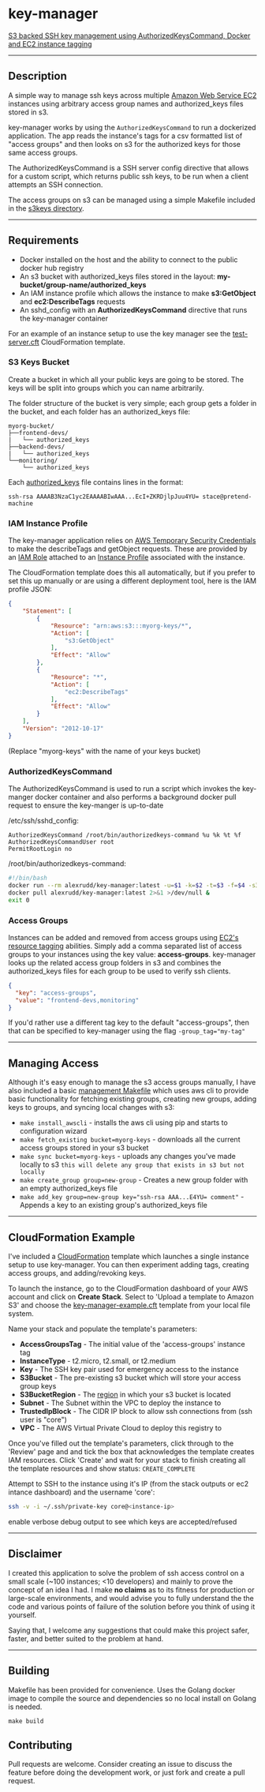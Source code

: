 # key-manager
[S3 backed SSH key management using AuthorizedKeysCommand, Docker and EC2 instance tagging](https://hub.docker.com/r/alexrudd/key-manager/)

---

## Description
A simple way to manage ssh keys across multiple [Amazon Web Service EC2](https://aws.amazon.com/ec2/) instances using arbitrary access group names and authorized_keys files stored in s3.

key-manager works by using the `AuthorizedKeysCommand` to run a dockerized application. The app reads the instance's tags for a csv formatted list of "access groups" and then looks on s3 for the authorized keys for those same access groups.

The AuthorizedKeysCommand is a SSH server config directive that allows for a custom script, which returns public ssh keys, to be run when a client attempts an SSH connection.

The access groups on s3 can be managed using a simple Makefile included in the [s3keys directory](s3keys/Makefile).

---

## Requirements
* Docker installed on the host and the ability to connect to the public docker hub registry
* An s3 bucket with authorized_keys files stored in the layout: **my-bucket/group-name/authorized_keys**
* An IAM instance profile which allows the instance to make **s3:GetObject** and **ec2:DescribeTags** requests
* An sshd_config with an **AuthorizedKeysCommand** directive that runs the key-manager container

For an example of an instance setup to use the key manager see the [test-server.cft](test-server.cft) CloudFormation template.

### S3 Keys Bucket

Create a bucket in which all your public keys are going to be stored. The keys will be split into groups which you can name arbitrarily.

The folder structure of the bucket is very simple; each group gets a folder in the bucket, and each folder has an authorized_keys file:

```
myorg-bucket/
├──frontend-devs/
|   └── authorized_keys
├──backend-devs/
|   └── authorized_keys
└──monitoring/
    └── authorized_keys
```

Each [authorized_keys](http://www.linuxcertif.com/man/5/authorized_keys/#AUTHORIZED_KEYS_FILE_FORMAT_1172h) file contains lines in the format:

```
ssh-rsa AAAAB3NzaC1yc2EAAAABIwAAA...EcI+ZKRDjlpJuu4YU= stace@pretend-machine
```

### IAM Instance Profile

The key-manager application relies on [AWS Temporary Security Credentials](http://docs.aws.amazon.com/IAM/latest/UserGuide/id_credentials_temp.html) to make the describeTags and getObject requests. These are provided by an [IAM Role](http://docs.aws.amazon.com/AWSEC2/latest/UserGuide/iam-roles-for-amazon-ec2.html) attached to an [Instance Profile](http://docs.aws.amazon.com/IAM/latest/UserGuide/id_roles_use_switch-role-ec2_instance-profiles.html) associated with the instance.

The CloudFormation template does this all automatically, but if you prefer to set this up manually or are using a different deployment tool, here is the IAM profile JSON:

```json
{
    "Statement": [
        {
            "Resource": "arn:aws:s3:::myorg-keys/*",
            "Action": [
                "s3:GetObject"
            ],
            "Effect": "Allow"
        },
        {
            "Resource": "*",
            "Action": [
                "ec2:DescribeTags"
            ],
            "Effect": "Allow"
        }
    ],
    "Version": "2012-10-17"
}
```

(Replace "myorg-keys" with the name of your keys bucket)

### AuthorizedKeysCommand

The AuthorizedKeysCommand is used to run a script which invokes the key-manger docker container and also performs a background docker pull request to ensure the key-manger is up-to-date

/etc/ssh/sshd_config:

```
AuthorizedKeysCommand /root/bin/authorizedkeys-command %u %k %t %f
AuthorizedKeysCommandUser root
PermitRootLogin no
```

/root/bin/authorizedkeys-command:

```bash
#!/bin/bash
docker run --rm alexrudd/key-manager:latest -u=$1 -k=$2 -t=$3 -f=$4 -s3_bucket=myorg-keys -s3_region=eu-west-1
docker pull alexrudd/key-manager:latest 2>&1 >/dev/null &
exit 0
```

### Access Groups

Instances can be added and removed from access groups using [EC2's resource tagging](http://docs.aws.amazon.com/AWSEC2/latest/UserGuide/Using_Tags.html) abilities. Simply add a comma separated list of access groups to your instances using the key value: **access-groups**. key-manager looks up the related access group folders in s3 and combines the authorized_keys files for each group to be used to verify ssh clients.

```json
{
  "key": "access-groups",
  "value": "frontend-devs,monitoring"
}
```

If you'd rather use a different tag key to the default "access-groups", then that can be specified to key-manager using the flag `-group_tag="my-tag"`

---

## Managing Access

Although it's easy enough to manage the s3 access groups manually, I have also included a basic [management Makefile](s3keys/Makefile) which uses aws cli to provide basic functionality for fetching existing groups, creating new groups, adding keys to groups, and syncing local changes with s3:

* `make install_awscli` - installs the aws cli using pip and starts to configuration wizard
* `make fetch_existing bucket=myorg-keys` - downloads all the current access groups stored in your s3 bucket
* `make sync bucket=myorg-keys` - uploads any changes you've made locally to s3 `this will delete any group that exists in s3 but not locally`
* `make create_group group=new-group` - Creates a new group folder with an empty authorized_keys file
* `make add_key group=new-group key="ssh-rsa AAA...E4YU= comment"` - Appends a key to an existing group's authorized_keys file

---

## CloudFormation Example

I've included a [CloudFormation](https://aws.amazon.com/cloudformation/) template which launches a single instance setup to use key-manager. You can then experiment adding tags, creating access groups, and adding/revoking keys.

To launch the instance, go to the CloudFormation dashboard of your AWS account and click on **Create Stack**. Select to 'Upload a template to Amazon S3' and choose the [key-manager-example.cft](key-manager-example.cft) template from your local file system.

Name your stack and populate the template's parameters:

* **AccessGroupsTag** - The initial value of the 'access-groups' instance tag
* **InstanceType** - t2.micro, t2.small, or t2.medium
* **Key** - The SSH key pair used for emergency access to the instance
* **S3Bucket** - The pre-existing s3 bucket which will store your access group keys
* **S3BucketRegion** - The [region](http://docs.aws.amazon.com/general/latest/gr/rande.html#s3_region) in which your s3 bucket is located
* **Subnet** - The Subnet within the VPC to deploy the instance to
* **TrustedIpBlock** - The CIDR IP block to allow ssh connections from (ssh user is "core")
* **VPC** - The AWS Virtual Private Cloud to deploy this registry to

Once you've filled out the template's parameters, click through to the 'Review' page and and tick the box that acknowledges the template creates IAM resources. Click 'Create' and wait for your stack to finish creating all the template resources and show status: `CREATE_COMPLETE`

Attempt to SSH to the instance using it's IP (from the stack outputs or ec2 intance dashboard) and the username 'core':

```bash
ssh -v -i ~/.ssh/private-key core@<instance-ip>
```

enable verbose debug output to see which keys are accepted/refused

---

## Disclaimer

I created this application to solve the problem of ssh access control on a small scale (~100 instances; <10 developers) and mainly to prove the concept of an idea I had. I make **no claims** as to its fitness for production or large-scale environments, and would advise you to fully understand the the code and various points of failure of the solution before you think of using it yourself.

Saying that, I welcome any suggestions that could make this project safer, faster, and better suited to the problem at hand.

---

## Building

Makefile has been provided for convenience. Uses the Golang docker image to compile the source and dependencies so no local install on Golang is needed.

```
make build
```

## Contributing

Pull requests are welcome. Consider creating an issue to discuss the feature before doing the development work, or just fork and create a pull request.
